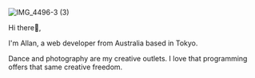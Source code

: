 ![IMG_4496-3 (3)](https://user-images.githubusercontent.com/80769492/122164045-19a97000-ceb1-11eb-80bf-8413f69af5af.jpg)

 
Hi there👋,

I'm Allan, a web developer from Australia based in Tokyo.

Dance and photography are my creative outlets. I love that programming offers that same creative freedom.
